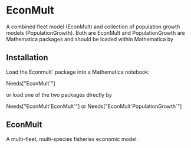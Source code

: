 # EconMult
A combined fleet model (EconMult) and collection of population growth models (PopulationGrowth).
Both are EconMult and PopulationGrowth are Mathematica packages and should be loaded within Mathematica by 

## Installation
Load the Econmult\` package into a Mathematica notebook:

 Needs["EconMult\`"]
 
or load one of the two packages directly by 

 Needs["EconMult\`EconMult\`"]    or   Needs["EconMult\`PopulationGrowth\`"]

## EconMult
A multi-fleet, multi-species fisheries economic model. 
